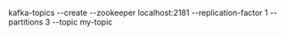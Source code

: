 


kafka-topics --create --zookeeper localhost:2181 --replication-factor 1 --partitions 3 --topic my-topic